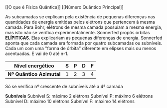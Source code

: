 [[O que é Física Quântica]]
[[Número Quântico Principal]]

As subcamadas se explicam pela existência de pequenas diferenças nas quantidades de energia emitidas pelos elétrons que pertencem à mesma camada.
Para Bohr, elétrons de mesma camada possuíam a mesma energia, mas isto não se verifica experimentalmente. Sonnerfed propôs órbitas **ELÍPITICAS**. Elas explicariam as pequenas diferenças de energia.
Sonnerfed aponta que cada camada era formada por quatro subcamadas ou subníveis. Cada um com uma "forma de órbita" diferente em elipses mais ou menos acentuadas. E vai de 0 até n-1.

| Nível energético         | S   | P   | D   | F   |
| ------------------------ | --- | --- | --- | --- |
| **Nº Quântico Azimutal** | 1   | 2   | 3   | 4   |
Só se verifica nº crescente de subníveis até a 4ª camada

**Subníveis**
	Subnível S: máximo 2 elétrons
	Subnível P: máximo 6 elétrons
	Subnível D: máximo 10 elétrons
	Subnível F: máximo 14 elétrons